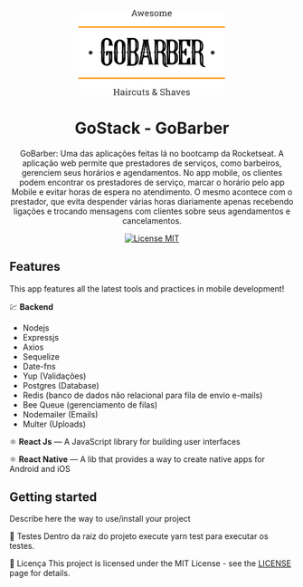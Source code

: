 
<h1 align="center">
<br>
  <img src="https://github.com/GilsondaGama/GoStack11-GoBarber/blob/master/github/logoL.svg" alt="GoBarber" width="260">
<br>
<br>
GoStack - GoBarber
</h1>

<p align="center">GoBarber: Uma das aplicações feitas lá no bootcamp da Rocketseat.
  A aplicação web permite que prestadores de serviços, como barbeiros, gerenciem seus horários e agendamentos.
  No app mobile, os clientes podem encontrar os prestadores de serviço, marcar o horário pelo app Mobile e evitar horas de espera no atendimento.
  O mesmo acontece com o prestador, que evita despender várias horas diariamente apenas recebendo ligações e trocando mensagens com clientes sobre seus agendamentos e cancelamentos.
</p>

<p align="center">
  <a href="https://opensource.org/licenses/MIT">
    <img src="https://img.shields.io/badge/License-MIT-blue.svg" alt="License MIT">
  </a>
</p>

## Features
[//]: # (Add the features of your project here:)
This app features all the latest tools and practices in mobile development!


💹 **Backend** 
- Nodejs
- Expressjs
- Axios
- Sequelize
- Date-fns
- Yup (Validações)
- Postgres (Database)
- Redis (banco de dados não relacional para fila de envio e-mails)
- Bee Queue (gerenciamento de filas)
- Nodemailer (Emails)
- Multer (Uploads)

⚛️ **React Js** — A JavaScript library for building user interfaces


⚛️ **React Native** — A lib that provides a way to create native apps for Android and iOS

## Getting started

Describe here the way to use/install your project

🔩 Testes
Dentro da raiz do projeto execute yarn test para executar os testes.

📝 Licença
This project is licensed under the MIT License - see the [LICENSE](https://opensource.org/licenses/MIT) page for details.

